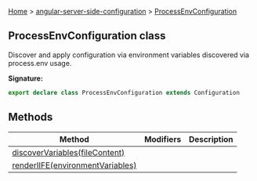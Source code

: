 [Home](./index) &gt; [angular-server-side-configuration](./angular-server-side-configuration.md) &gt; [ProcessEnvConfiguration](./angular-server-side-configuration.processenvconfiguration.md)

## ProcessEnvConfiguration class

Discover and apply configuration via environment variables discovered via process.env usage.

<b>Signature:</b>

```typescript
export declare class ProcessEnvConfiguration extends Configuration 
```

## Methods

|  Method | Modifiers | Description |
|  --- | --- | --- |
|  [discoverVariables(fileContent)](./angular-server-side-configuration.processenvconfiguration.discovervariables.md) |  |  |
|  [renderIIFE(environmentVariables)](./angular-server-side-configuration.processenvconfiguration.renderiife.md) |  |  |

